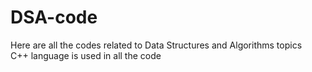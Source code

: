 # DSA-code
Here are all the codes related to Data Structures and Algorithms topics
<br>
C++ language is used in all the code
